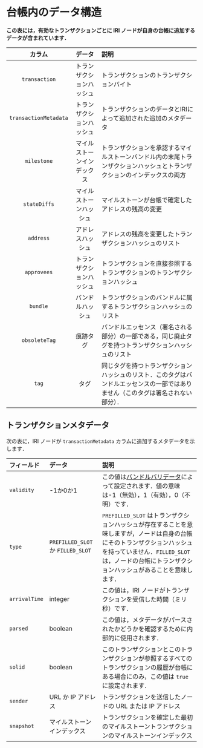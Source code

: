 # 台帳内のデータ構造
<!-- # Data in the ledger -->

**この表には，有効なトランザクションごとに IRI ノードが自身の台帳に追加するデータが含まれています．**
<!-- **This table contains the data that an IRI node appends to its ledger for each valid transaction.** -->

| **カラム** | **データ** | **説明** |
| :--------: | :--------: | :------- |
| `transaction` | トランザクションハッシュ | トランザクションのトランザクションバイト |
| `transactionMetadata` | トランザクションハッシュ | トランザクションのデータとIRIによって追加された追加のメタデータ |
| `milestone` | マイルストーンインデックス | トランザクションを承認するマイルストーンバンドル内の末尾トランザクションハッシュとトランザクションのインデックスの両方 |
| `stateDiffs` | マイルストーンハッシュ | マイルストーンが台帳で確定したアドレスの残高の変更 |
| `address` | アドレスハッシュ | アドレスの残高を変更したトランザクションハッシュのリスト |
| `approvees` | トランザクションハッシュ | トランザクションを直接参照するトランザクションのトランザクションハッシュ |
| `bundle` | バンドルハッシュ | トランザクションのバンドルに属するトランザクションハッシュのリスト |
| `obsoleteTag` | 痕跡タグ | バンドルエッセンス（署名される部分）の一部である，同じ廃止タグを持つトランザクションハッシュのリスト |
| `tag` | タグ | 同じタグを持つトランザクションハッシュのリスト．このタグはバンドルエッセンスの一部ではありません（このタグは署名されない部分）． |

## トランザクションメタデータ
<!-- ## Transaction metadata -->

次の表に，IRI ノードが `transactionMetadata` カラムに追加するメタデータを示します．
<!-- The following table contains the metadata that an IRI node appends to the `transactionMetadata` column. -->

| **フィールド** | **データ** | **説明** |
| :------------- | :--------- | :------- |
| `validity` | -1か0か1 | この値は[バンドルバリデータ](../concepts/transaction-validation.md#bundle-validator)によって設定されます．値の意味は-1（無効），1（有効），0（不明）です． |
| `type` | `PREFILLED_SLOT` か `FILLED_SLOT` | `PREFILLED_SLOT` はトランザクションハッシュが存在することを意味しますが，ノードは自身の台帳にそのトランザクションハッシュを持っていません．`FILLED_SLOT` は，ノードの台帳にトランザクションハッシュがあることを意味します． |
| `arrivalTime` | integer | この値は，IRI ノードがトランザクションを受信した時間（ミリ秒）です． |
| `parsed` | boolean | この値は，メタデータがパースされたかどうかを確認するために内部的に使用されます． |
| `solid` | boolean | このトランザクションとこのトランザクションが参照するすべてのトランザクションの履歴が台帳にある場合にのみ，この値は `true` に設定されます． |
| `sender` | URL か IP アドレス | トランザクションを送信したノードの URL または IP アドレス |
| `snapshot` | マイルストーンインデックス | トランザクションを確定した最初のマイルストーントランザクションのマイルストーンインデックス |
